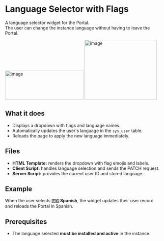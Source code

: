 # Language Selector with Flags

A language selector widget for the Portal.  
The user can change the instance language without having to leave the Portal.

<img width="255" height="95" alt="image" src="https://github.com/user-attachments/assets/af130ec4-d724-4b07-a38f-afd858b7eba2" />
<img width="234" height="195" alt="image" src="https://github.com/user-attachments/assets/a2de8161-a922-4376-904d-b16f81dcc573" />


## What it does
- Displays a dropdown with flags and language names.
- Automatically updates the user's language in the `sys_user` table.
- Reloads the page to apply the new language immediately.

## Files
- **HTML Template:** renders the dropdown with flag emojis and labels.  
- **Client Script:** handles language selection and sends the PATCH request.  
- **Server Script:** provides the current user ID and stored language.  

## Example
When the user selects **🇪🇸 Spanish**, the widget updates their user record and reloads the Portal in Spanish.

## Prerequisites
- The language selected **must be installed and active** in the instance.  
